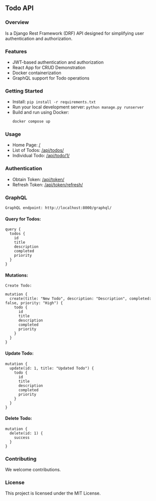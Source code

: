 ## Todo API

### Overview
Is a Django Rest Framework (DRF) API designed for simplifying user authentication and authorization.

### Features
- JWT-based authentication and authorization
- React App for CRUD Demonstration
- Docker containerization
- GraphQL support for Todo operations

### Getting Started
- Install: `pip install -r requirements.txt`
- Run your local development server: `python manage.py runserver`
- Build and run using Docker:
  ```bash
  docker compose up

### Usage

- Home Page: [/](http://localhost:8000/)
- List of Todos: [/api/todos/](http://localhost:8000/api/todos/)
- Individual Todo: [/api/todo/1/](http://localhost:8000/api/todo/<str:pk>)

### Authentication

- Obtain Token: [/api/token/](http://localhost:8000/api/token/)
- Refresh Token: [/api/token/refresh/](http://localhost:8000/api/token/refresh/)

### GraphQL

    GraphQL endpoint: http://localhost:8000/graphql/

#### Query for Todos:

    query {
      todos {
        id
        title
        description
        completed
        priority
      }
    }

#### Mutations:

    Create Todo:

    mutation {
      create(title: "New Todo", description: "Description", completed: false, priority: "High") {
        todo {
          id
          title
          description
          completed
          priority
        }
      }
    }

#### Update Todo:

    mutation {
      update(id: 1, title: "Updated Todo") {
        todo {
          id
          title
          description
          completed
          priority
        }
      }
    }

#### Delete Todo:

    mutation {
      delete(id: 1) {
        success
      }
    }

### Contributing

We welcome contributions.
### License

This project is licensed under the MIT License.